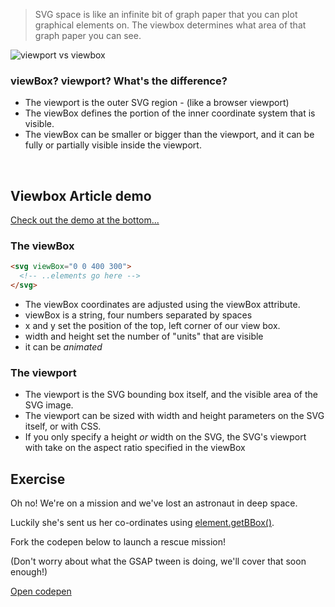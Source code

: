 > SVG space is like an infinite bit of graph paper that you can plot graphical elements on. The viewbox determines what area of that graph paper you can see.

![viewport vs viewbox](https://s3.amazonaws.com/media-p.slid.es/uploads/762606/images/6943388/5ad707f2c1abe_viewboxviewport.jpg.d07987b374c7d524e5373efd2057fabe.jpg")

### viewBox? viewport? What's the difference?

- The viewport is the outer SVG region - (like a browser viewport)
- The viewBox defines the portion of the inner coordinate system that is visible.
- The viewBox can be smaller or bigger than the viewport, and it can be fully or partially visible inside the viewport.

&nbsp;

## Viewbox Article demo

[Check out the demo at the bottom...](https://wattenberger.com/guide/scaling-svg)

### The viewBox

```html
<svg viewBox="0 0 400 300">
  <!-- ..elements go here -->
</svg>
```

- The viewBox coordinates are adjusted using the viewBox attribute.
- viewBox is a string, four numbers separated by spaces
- x and y set the position of the top, left corner of our view box.
- width and height set the number of "units" that are visible
- it can be _animated_

### The viewport

- The viewport is the SVG bounding box itself, and the visible area of the SVG image.
- The viewport can be sized with width and height parameters on the SVG itself, or with CSS.
- If you only specify a height _or_ width on the SVG, the SVG's viewport with take on the aspect ratio specified in the viewBox

## Exercise

Oh no! We're on a mission and we've lost an astronaut in deep space.

Luckily she's sent us her co-ordinates using [element.getBBox()](https://developer.mozilla.org/en-US/docs/Web/API/SVGGraphicsElement/getBBox).

Fork the codepen below to launch a rescue mission!

(Don't worry about what the GSAP tween is doing, we'll cover that soon enough!)

[Open codepen](https://codepen.io/svganimationworkshop/pen/qBdjPpR?editors=1010)
